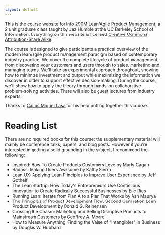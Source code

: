 ```yaml
---
layout: default
---
```


This is the course website for [Info 290M Lean/Agile Product Management](http://www.ischool.berkeley.edu/courses/i290m-lapm), a 2 unit graduate class taught by Jez Humble at the UC Berkeley School of Information. Everything on this website is licensed [Creative Commons Attribution-Share Alike](https://creativecommons.org/licenses/by-sa/3.0/us/).

The course is designed to give participants a practical overview of the modern lean/agile product management paradigm based on contemporary industry practice. We cover the complete lifecycle of product management, from discovering your customers and users through to sales, marketing and managing teams. We'll take an experimental approach throughout, showing how to minimize investment and output while maximizing the information we discover in order to support effective decision-making. During the course, we'll show how to apply the theory through hands-on collaborative problem-solving activities. There will also be guest lectures from industry experts.

Thanks to [Carlos Miguel Lasa](https://www.linkedin.com/in/cmlasa) for his help putting together this course.

# Reading List

There are no required books for this course: the supplementary material will mainly be conference talks, papers, and blog posts. However if you’re interested in getting a solid grounding in the subject, I recommend the following:

* Inspired: How To Create Products Customers Love by Marty Cagan
* Badass: Making Users Awesome by Kathy Sierra
* Lean UX: Applying Lean Principles to Improve User Experience by Jeff Gothelf
* The Lean Startup: How Today's Entrepreneurs Use Continuous Innovation to Create Radically Successful Businesses by Eric Ries
* Running Lean: Iterate from Plan A to a Plan That Works by Ash Maurya
* The Principles of Product Development Flow: Second Generation Lean Product Development by Donald G. Reinertsen
* Crossing the Chasm: Marketing and Selling Disruptive Products to Mainstream Customers by Geoffrey A. Moore
* How to Measure Anything: Finding the Value of “Intangibles” in Business by Douglas W. Hubbard
